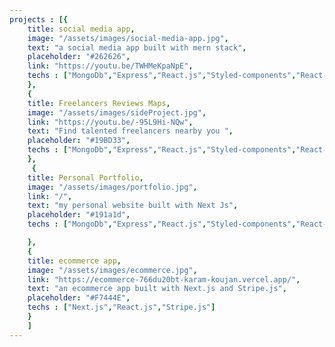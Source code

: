 ```yaml
---
projects : [{
    title: social media app,
    image: "/assets/images/social-media-app.jpg",
    text: "a social media app built with mern stack",
    placeholder: "#262626",
    link: "https://youtu.be/TWHMeKpaNpE",
    techs : ["MongoDb","Express","React.js","Styled-components","React-query"]
    },
    {
    title: Freelancers Reviews Maps,
    image: "/assets/images/sideProject.jpg",
    link: "https://youtu.be/-95L9Hi-NQw",
    text: "Find talented freelancers nearby you ",
    placeholder: "#19BD33",
    techs : ["MongoDb","Express","React.js","Styled-components","React-query"]
    },
     {
    title: Personal Portfolio,
    image: "/assets/images/portfolio.jpg",
    link: "/",
    text: "my personal website built with Next Js",
    placeholder: "#191a1d",
    techs : ["MongoDb","Express","React.js","Styled-components","React-query"]

    },
    {
    title: ecommerce app,
    image: "/assets/images/ecommerce.jpg",
    link: "https://ecommerce-766du20bt-karam-koujan.vercel.app/",
    text: "an ecommerce app built with Next.js and Stripe.js",
    placeholder: "#F7444E",
    techs : ["Next.js","React.js","Stripe.js"]
    }
    ]
---
```

